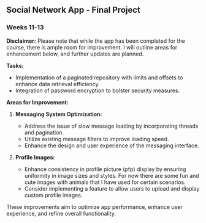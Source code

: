 ## Social Network App - Final Project

### Weeks 11-13

**Disclaimer:** Please note that while the app has been completed for the course, there is ample room for improvement. I will outline areas for enhancement below, and further updates are planned.

**Tasks:**
- Implementation of a paginated repository with limits and offsets to enhance data retrieval efficiency.
- Integration of password encryption to bolster security measures.

**Areas for Improvement:**
1. **Messaging System Optimization:**
    - Address the issue of slow message loading by incorporating threads and pagination.
    - Utilize existing message filters to improve loading speed.
    - Enhance the design and user experience of the messaging interface.

2. **Profile Images:**
    - Enhance consistency in profile picture (pfp) display by ensuring uniformity in image sizes and styles. For now there are some fun and cute images with animals that I have used for certain scenarios.
    - Consider implementing a feature to allow users to upload and display custom profile images.

These improvements aim to optimize app performance, enhance user experience, and refine overall functionality.